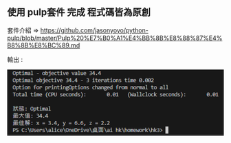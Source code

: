 ## 使用 pulp套件 完成 程式碼皆為原創

套件介紹 => https://github.com/jasonyoyo/python-pulp/blob/master/Pulp%20%E7%B0%A1%E4%BB%8B%E8%88%87%E4%B8%8B%E8%BC%89.md


輸出 :

![](./result/hk3.PNG)
